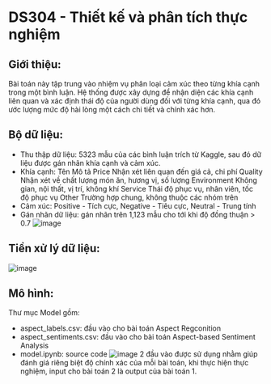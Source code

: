 # DS304 - Thiết kế và phân tích thực nghiệm
## Giới thiệu:
Bài toán này tập trung vào nhiệm vụ phân loại cảm xúc theo từng khía cạnh trong một bình luận. Hệ thống được xây dựng để nhận diện các khía cạnh liên quan và xác định thái độ của người dùng đối với từng khía cạnh, qua đó ước lượng mức độ hài lòng một cách chi tiết và chính xác hơn.
## Bộ dữ liệu:
- Thu thập dữ liệu: 5323 mẫu của các bình luận trích từ Kaggle, sau đó dữ liệu được gán nhãn khía cạnh và cảm xúc.
- Khía cạnh: 
  Tên	          Mô tả
  Price	        Nhận xét liên quan đến giá cả, chi phí
  Quality	      Nhận xét về chất lượng món ăn, hương vị, số lượng
  Environment	  Không gian, nội thất, vị trí, không khí
  Service	      Thái độ phục vụ, nhân viên, tốc độ phục vụ
  Other	        Trường hợp chung, không thuộc các nhóm trên
- Cảm xúc: Positive - Tích cực, Negative - Tiêu cực, Neutral - Trung tính
- Gán nhãn dữ liệu: gán nhãn trên 1,123 mẫu cho tới khi độ đồng thuận > 0.7
![image](https://github.com/user-attachments/assets/0328d280-ffe5-40d1-b1a4-a103b57c6024)
## Tiền xử lý dữ liệu:
![image](https://github.com/user-attachments/assets/71067227-fea9-46fe-8078-4a070da0c964)
## Mô hình:
Thư mục Model gồm:
- aspect_labels.csv: đầu vào cho bài toán Aspect Regconition
- aspect_sentiments.csv: đầu vào cho bài toán Aspect-based Sentiment Analysis
- model.ipynb: source code
![image](https://github.com/user-attachments/assets/fb69490d-3794-45d9-a9fe-b7de9e2484e5)
2 đầu vào được sử dụng nhằm giúp đánh giá riêng biệt độ chính xác của mỗi bài toán, khi thực hiện thực nghiệm, input cho bài toán 2 là output của bài toán 1.
